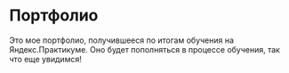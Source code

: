 # Портфолио

Это мое портфолио, получившееся по итогам обучения на Яндекс.Практикуме.
Оно будет пополняться в процессе обучения, так что еще увидимся!